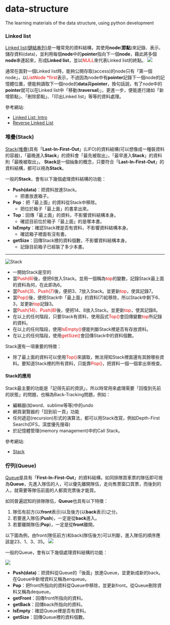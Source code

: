 # data-structure
The learning materials of the data structure, using python development

### Linked list
[Linked list(鏈結串列)](https://github.com/pili2026/data-structure/blob/master/link_list.py)是一種常見的資料結構，其使用**node**(**節點**)來記錄、表示、儲存資料(data)，並利用每個**node**中的**pointer**指向下一個**node**，藉此將多個**node**串連起來，形成**Linked list**，並以<font color="#dd0000">NULL</font>來代表Linked list的終點。
![](https://i.imgur.com/FEucZan.png)

通常在面對一個Linked list時，能夠公開存取(access)的node只有「第一個node」，以<font color="#dd0000">ListNode *first</font>表示，不過因為node中有**pointer**記錄下一個node的記憶體位置，便能夠讀取下一個node的**data**與**pointer**，換句話說，有了node中的**pointer**就可以在Linked list中「移動(**traversal**)」，更進一步，便能進行諸如「新增節點」、「刪除節點」、「印出Linked list」等等的資料處理。

參考網站:
* [Linked List: Intro](http://alrightchiu.github.io/SecondRound/linked-list-introjian-jie.html)
* [Reverse Linked List](https://algorithm.yuanbin.me/zh-tw/linked_list/reverse_linked_list.html)

### 堆疊(Stack)
[Stack(堆疊)](https://github.com/pili2026/data-structure/blob/master/stack.py)具有「**Last-In-First-Out**」(LIFO)的資料結構(可以想像成一種裝資料的容器)，「最晚進入**Stack**」的資料會「最先被取出」，「最早進入**Stack**」的資料則「最晚被取出」。
**Stack**是一個抽象的概念，只要符合「**Last-In-First-Out**」的資料結構，都可以視為**Stack**。

一般的**Stack**，會有以下幾個處理資料結構的功能：
* **Push(data)**：把資料放進Stack。
    * 把書放進箱子。
* **Pop**：把「最上面」的資料從Stack中移除。
    * 把位於箱子「最上面」的書拿出來。
* **Top**：回傳「最上面」的資料，不影響資料結構本身。
    * 確認目前位於箱子「最上面」的是哪本書。
* **IsEmpty**：確認Stack裡是否有資料，不影響資料結構本身。
    * 確認箱子裡面有沒有書。
* **getSize**：回傳Stack裡的資料個數，不影響資料結構本身。
    * 記錄目前箱子已經裝了多少本書。
    
---
![Stack](https://i.imgur.com/oxPkLic.png)

* 一開始Stack是空的
* 當<font color="#dd0000">Push(6)</font>後，便把6放入Stack。並用一個稱為<font color="#dd0000">top</font>的變數，記錄Stack最上面的資料為何，在此即為6。
* 當<font color="#dd0000">Push(3)、Push(7)</font>後，便把3、7放入Stack。並更新<font color="#dd0000">top</font>，使其記錄7。
* 當<font color="#dd0000">Pop()</font>後，便把Stack中「最上面」的資料(7)給移除，所以Stack中剩下6、3，並更新<font color="#dd0000">top</font>記錄3。
* 當<font color="#dd0000">Push(14)、Push(8)</font>後，便把14、8放入Stack。並更新<font color="#dd0000">top</font>，使其記錄8。
* 在以上的任何階段，只要Stack有資料，使用函式<font color="#dd0000">Top()</font>會回傳變數<font color="#dd0000">top</font>所記錄的資料。
* 在以上的任何階段，使用<font color="#dd0000">IsEmpty()</font>便能判斷Stack裡是否有存放資料。
* 在以上的任何階段，使用<font color="#dd0000">getSize()</font>會回傳Stack中的資料個數。

Stack還有一項重要的特徵：

* 除了最上面的資料可以使用<font color="#dd0000">Top()</font>來讀取，無法得知Stack裡面還有其餘哪些資料。要知道Stack裡的所有資料，只能靠<font color="#dd0000">Pop()</font>，把資料一個一個拿出來檢查。

#### Stack的應用
Stack最主要的功能是「記得先前的資訊」，所以時常用來處理需要「回復到先前的狀態」的問題，也稱為Back-Tracking問題，例如：

* 編輯器(如word、sublime等等)中的undo
* 網頁瀏覽器的「回到前一頁」功能
* 任何遞迴(recursion)形式的演算法，都可以用Stack改寫，例如Depth-First Search(DFS，深度優先搜尋)
* 於記憶體管理(memory management)中的Call Stack。

參考網站:
* [Stack](http://alrightchiu.github.io/SecondRound/stack-introjian-jie.html)

### 佇列(Queue)
[Queue](https://github.com/pili2026/data-structure/blob/master/queue.py)是具有「**First-In-First-Out**」的資料結構，如同排隊買車票的隊伍即可視為**Queue**，先進入隊伍的人，可以優先離開隊伍，走向售票窗口買票，而後到的人，就需要等隊伍前面的人都買完票後才能買。

如同普遍認知的排隊隊伍，**Queue**也具有以下特徵：

1. 隊伍有前方(以**front**表示)以及後方(以**back**表示)之分。
1. 若要進入隊伍(**Push**)，一定是從**back**進入。
1. 若要離開隊伍(**Pop**)，一定是從**front**離開。

以下圖為例，由front(隊伍前方)和back(隊伍後方)可以判斷，進入隊伍的順序應該是23、1、3、35。
![](https://i.imgur.com/hUzCJhe.png)

一般的Queue，會有以下幾個處理資料結構的功能：

![](https://i.imgur.com/E9hKzy4.gif)

* **Push(data)**：把資料從Queue的「後面」放進Queue，並更新成新的back。在Queue中新增資料又稱為enqueue。
* **Pop**：把front所指向的資料從Queue中移除，並更新front。從Queue刪除資料又稱為dequeue。
* **getFront**：回傳front所指向的資料。
* **getBack**：回傳back所指向的資料。
* **IsEmpty**：確認Queue裡是否有資料。
* **getSize**：回傳Queue裡的資料個數。
